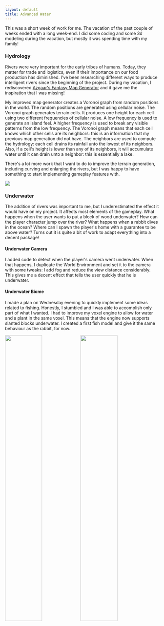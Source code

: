 ```yaml
---
layout: default
title: Advanced Water
---
```

This was a short week of work for me. The vacation of the past couple of weeks ended with a long week-end. I did some coding and some 3d modeling during the vacation, but mostly it was spending time with my family!

<h3>Hydrology</h3>
Rivers were very important for the early tribes of humans. Today, they matter for trade and logistics, even if their importance on our food production has diminished. I've been researching different ways to produce intelligent rivers since the beginning of the project. During my vacation, I rediscovered <a href="https://azgaar.github.io/Fantasy-Map-Generator/">Azgaar's Fantasy Map Generator</a> and it gave me the inspiration that I was missing!

My improved map generator creates a Voronoi graph from random positions in the world. The random positions are generated using cellular noise. The Voronoi graph generates terrain cells. It produces one height for each cell using two different frequencies of cellular noise. A low frequency is used to generate an island feel. A higher frequency is used to break any visible patterns from the low frequency. The Voronoi graph means that each cell knows which other cells are its neighbors: this is an information that my previous map generation did not have. The neighbors are used to compute the hydrology: each cell drains its rainfall unto the lowest of its neighbors. Also, if a cell's height is lower than any of its neighbors, it will accumulate water until it can drain unto a neighbor: this is essentially a lake.

There's a lot more work that I want to do to improve the terrain generation, including curving and enlarging the rivers, but I was happy to have something to start implementing gameplay features with.

<img src="../../../assets/godot-map-5.PNG"/>

<h3>Underwater</h3>
The addition of rivers was important to me, but I underestimated the effect it would have on my project. It affects most elements of the gameplay. What happens when the user wants to put a block of wood underwater? How can the player character jump over the river? What happens when a rabbit dives in the ocean? Where can I spawn the player's home with a guarantee to be above water? Turns out it is quite a bit of work to adapt everything into a decent package!

<h4>Underwater Camera</h4>
I added code to detect when the player's camera went underwater. When that happens, I duplicate the World Environment and set it to the camera with some tweaks: I add fog and reduce the view distance considerably. This gives me a decent effect that tells the user quickly that he is underwater.

<h4>Underwater Biome</h4>
I made a plan on Wednesday evening to quickly implement some ideas related to fishing. Honestly, I stumbled and I was able to accomplish only part of what I wanted. I had to improve my voxel engine to allow for water and a plant in the same voxel. This means that the engine now supports slanted blocks underwater. I created a first fish model and give it the same behaviour as the rabbit, for now.

<img width="49%" src="../../../assets/underwater-2.PNG"/><img width="49%" src="../../../assets/fish-1.jpg"/>

